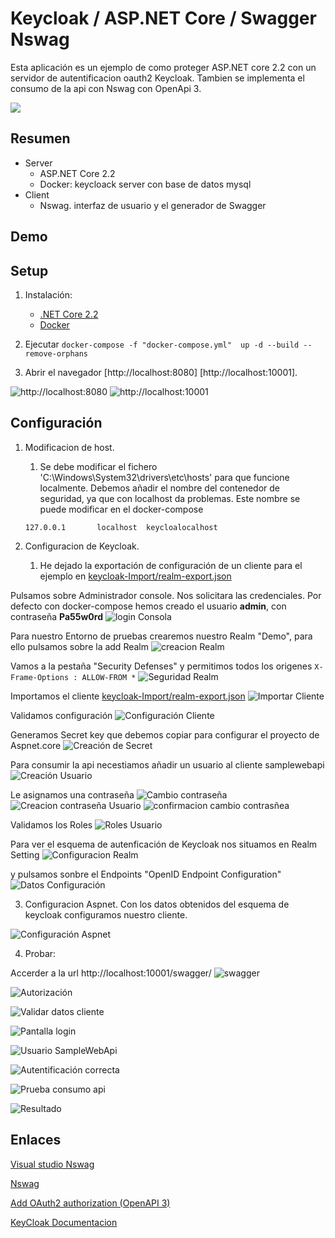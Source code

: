 # Keycloak /  ASP.NET Core / Swagger Nswag
Esta aplicación es un ejemplo de como proteger ASP.NET core 2.2 con un servidor de autentificacion oauth2 Keycloak.
Tambien se implementa el consumo de la api con Nswag con OpenApi 3.

![](./images/2019-07-29_8-07-45.gif)
## Resumen
- Server
  - ASP.NET Core 2.2
  - Docker: keycloack server con base de datos mysql
- Client
  - Nswag. interfaz de usuario y el generador de Swagger

## Demo

## Setup

1. Instalación:
   - [.NET Core 2.2](https://www.microsoft.com/net/core)
   - [Docker](https://docs.docker.com/engine/installation/)

2. Ejecutar `docker-compose -f "docker-compose.yml"  up -d --build --remove-orphans`
3. Abrir el navegador [http://localhost:8080] [http://localhost:10001].


![http://localhost:8080](./images/2019-07-29_8-40-30.png) ![http://localhost:10001](./images/2019-07-29_8-40-39.png)

## Configuración

1. Modificacion de host.
   1. Se debe modificar el fichero 'C:\Windows\System32\drivers\etc\hosts'
        para que funcione localmente. Debemos añadir el nombre del contenedor de seguridad, ya que con localhost da problemas. Este nombre se puede
        modificar en el docker-compose

    `127.0.0.1       localhost  keycloalocalhost`

2. Configuracion de Keycloak.
   1. He dejado la exportación de configuración de un cliente para el ejemplo en [keycloak-Import/realm-export.json](./keycloak-Import/realm-export.json)

Pulsamos sobre Administrador console. Nos solicitara las credenciales.
Por defecto con docker-compose hemos creado el usuario **admin**, con contraseña **Pa55w0rd**
![login Consola](./images/loginconsola.png)

Para nuestro Entorno de pruebas crearemos nuestro Realm "Demo", para ello pulsamos sobre la add Realm
![creacion Realm](./images/creacionRealm.png)

Vamos a la pestaña "Security Defenses" y permitimos todos los origenes
`X-Frame-Options : ALLOW-FROM *`
![Seguridad Realm](./images/SeguiridadRealm.png)

Importamos el cliente [keycloak-Import/realm-export.json](./keycloak-Import/realm-export.json)
![Importar Cliente](./images/importacioncliente.png)

Validamos configuración
![Configuración Cliente](./images/configuracionCliente.png)

Generamos Secret key que debemos copiar para configurar el proyecto de Aspnet.core
![Creación de Secret](./images/RegeneracionSecret.png)

Para consumir la api necestiamos añadir un usuario al cliente samplewebapi
![Creación Usuario](./images/CreacionUsuario.png)

Le asignamos una contraseña
![Cambio contraseña](./images/contrasenaUsuario.png)
![Creacion contraseña Usuario](./images/creacionContrasenaUsuario.png)
![confirmacion cambio contrasñea](./images/confirmacioncambiocontrasena.png)

Validamos los Roles
![Roles Usuario](./images/rolesUsuario.png)

Para ver el esquema de autenficación de Keycloak nos situamos en Realm Setting
![Configuracion Realm](./images/obtenerconfiguracion.png)

y pulsamos sonbre el Endpoints "OpenID Endpoint Configuration"
![Datos Configuración](./images/datosconfiguracion.png)

3. Configuracion Aspnet.
   Con los datos obtenidos del esquema de keycloak configuramos nuestro cliente.

![Configuración Aspnet](./images/configuracionAspnet.png)


4. Probar:

Accerder a la url http://localhost:10001/swagger/
![swagger](./images/swagger.png)

![Autorización](./images/autentificacionSwagger.png)

![Validar datos cliente](./images/datosautorizacion.png)


![Pantalla login](./images/loginkeycloak.png)

![Usuario SampleWebApi](./images/loginusuarioSampleWebapi.png)

![Autentificación correcta](./images/AutorizacionCorrecta.png)

![Prueba consumo api](./images/ejecutarApi.png)

![Resultado](./images/Resultado.png)


## Enlaces
[Visual studio Nswag](https://docs.microsoft.com/es-es/aspnet/core/tutorials/getting-started-with-nswag?view=aspnetcore-2.2&tabs=visual-studio)

[Nswag](https://github.com/RicoSuter/NSwag)

[Add OAuth2 authorization (OpenAPI 3)](https://github.com/RicoSuter/NSwag/wiki/AspNetCore-Middleware)

[KeyCloak Documentacion](ttps://www.keycloak.org/archive/documentation-6.0.html)

